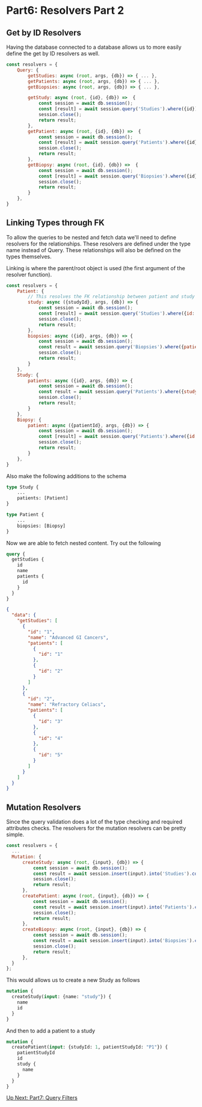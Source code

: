 # Part6: Resolvers Part 2

## Get by ID Resolvers

Having the database connected to a database allows us to more easily define the get by ID
resolvers as well.

```js
const resolvers = {
    Query: {
        getStudies: async (root, args, {db}) => { ... },
        getPatients: async (root, args, {db}) => { ... },
        getBiopsies: async (root, args, {db}) => { ... },

        getStudy: async (root, {id}, {db}) =>  {
            const session = await db.session();
            const [result] = await session.query('Studies').where({id}).all();
            session.close();
            return result;
        },
        getPatient: async (root, {id}, {db}) =>  {
            const session = await db.session();
            const [result] = await session.query('Patients').where({id}).all();
            session.close();
            return result;
        },
        getBiopsy: async (root, {id}, {db}) =>  {
            const session = await db.session();
            const [result] = await session.query('Biopsies').where({id}).all();
            session.close();
            return result;
        }
    },
}
```

## Linking Types through FK

To allow the queries to be nested and fetch data we'll need to define resolvers for the relationships.
These resolvers are defined under the type name instead of Query. These relationships will also be defined
on the types themselves.

Linking is where the parent/root object is used (the first argument of the resolver function).

```js
const resolvers = {
    Patient: {
        // This resolves the FK relationship between patient and study
        study: async ({studyId}, args, {db}) => {
            const session = await db.session();
            const [result] = await session.query('Studies').where({id: studyId}).all();
            session.close();
            return result;
        },
        biopsies: async ({id}, args, {db}) => {
            const session = await db.session();
            const result = await session.query('Biopsies').where({patientId: id}).all();
            session.close();
            return result;
        }
    },
    Study: {
        patients: async ({id}, args, {db}) => {
            const session = await db.session();
            const result = await session.query('Patients').where({studyId: id}).all();
            session.close();
            return result;
        }
    },
    Biopsy: {
        patient: async ({patientId}, args, {db}) => {
            const session = await db.session();
            const [result] = await session.query('Patients').where({id: patientId}).all();
            session.close();
            return result;
        }
    },
}
```

Also make the following additions to the schema

```graphql
type Study {
    ...
    patients: [Patient]
}

type Patient {
    ...
    biopsies: [Biopsy]
}
```

Now we are able to fetch nested content. Try out the following

```graphql
query {
  getStudies {
    id
    name
    patients {
      id
    }
  }
}
```

```json
{
  "data": {
    "getStudies": [
      {
        "id": "1",
        "name": "Advanced GI Cancers",
        "patients": [
          {
            "id": "1"
          },
          {
            "id": "2"
          }
        ]
      },
      {
        "id": "2",
        "name": "Refractory Celiacs",
        "patients": [
          {
            "id": "3"
          },
          {
            "id": "4"
          },
          {
            "id": "5"
          }
        ]
      }
    ]
  }
}
```

## Mutation Resolvers

Since the query validation does a lot of the type checking and required attributes checks. The
resolvers for the mutation resolvers can be pretty simple.

```js
const resolvers = {
  ...
  Mutation: {
      createStudy: async (root, {input}, {db}) => {
          const session = await db.session();
          const result = await session.insert(input).into('Studies').commit();
          session.close();
          return result;
      },
      createPatient: async (root, {input}, {db}) => {
          const session = await db.session();
          const result = await session.insert(input).into('Patients').commit();
          session.close();
          return result;
      },
      createBiopsy: async (root, {input}, {db}) => {
          const session = await db.session();
          const result = await session.insert(input).into('Biopsies').commit();
          session.close();
          return result;
      },
  }
};
```

This would allows us to create a new Study as follows

```graphql
mutation {
  createStudy(input: {name: "study"}) {
    name
    id
  }
}
```

And then to add a patient to a study

```graphql
mutation {
  createPatient(input: {studyId: 1, patientStudyId: "P1"}) {
    patientStudyId
    id
    study {
      name
    }
  }
}
```

[Up Next: Part7: Query Filters](queryFilters.md)
